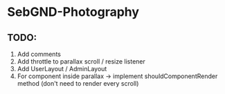 # SebGND-Photography

## TODO:
1. Add comments
1. Add throttle to parallax scroll / resize listener
1. Add UserLayout / AdminLayout
1. For component inside parallax -> implement shouldComponentRender method (don't need to render every scroll)
